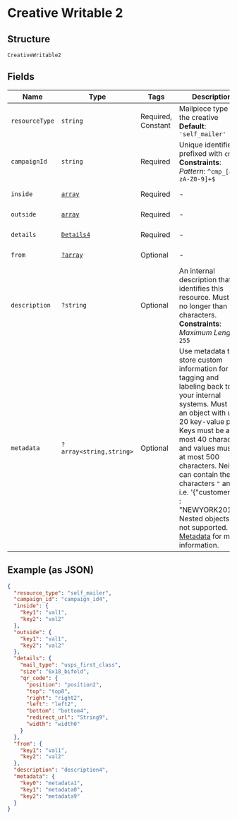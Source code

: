 
# Creative Writable 2

## Structure

`CreativeWritable2`

## Fields

| Name | Type | Tags | Description | Getter | Setter |
|  --- | --- | --- | --- | --- | --- |
| `resourceType` | `string` | Required, Constant | Mailpiece type for the creative<br>**Default**: `'self_mailer'` | getResourceType(): string | setResourceType(string resourceType): void |
| `campaignId` | `string` | Required | Unique identifier prefixed with `cmp_`.<br>**Constraints**: *Pattern*: `^cmp_[a-zA-Z0-9]+$` | getCampaignId(): string | setCampaignId(string campaignId): void |
| `inside` | [`array`](../../doc/models/object-enum.md) | Required | - | getInside(): array | setInside(array inside): void |
| `outside` | [`array`](../../doc/models/object-enum.md) | Required | - | getOutside(): array | setOutside(array outside): void |
| `details` | [`Details4`](../../doc/models/details-4.md) | Required | - | getDetails(): Details4 | setDetails(Details4 details): void |
| `from` | [`?array`](../../doc/models/object-enum.md) | Optional | - | getFrom(): ?array | setFrom(?array from): void |
| `description` | `?string` | Optional | An internal description that identifies this resource. Must be no longer than 255 characters.<br>**Constraints**: *Maximum Length*: `255` | getDescription(): ?string | setDescription(?string description): void |
| `metadata` | `?array<string,string>` | Optional | Use metadata to store custom information for tagging and labeling back to your internal systems. Must be an object with up to 20 key-value pairs. Keys must be at most 40 characters and values must be at most 500 characters. Neither can contain the characters `"` and `\`. i.e. '{"customer_id" : "NEWYORK2015"}' Nested objects are not supported.  See [Metadata](#section/Metadata) for more information. | getMetadata(): ?array | setMetadata(?array metadata): void |

## Example (as JSON)

```json
{
  "resource_type": "self_mailer",
  "campaign_id": "campaign_id4",
  "inside": {
    "key1": "val1",
    "key2": "val2"
  },
  "outside": {
    "key1": "val1",
    "key2": "val2"
  },
  "details": {
    "mail_type": "usps_first_class",
    "size": "6x18_bifold",
    "qr_code": {
      "position": "position2",
      "top": "top8",
      "right": "right2",
      "left": "left2",
      "bottom": "bottom4",
      "redirect_url": "String9",
      "width": "width0"
    }
  },
  "from": {
    "key1": "val1",
    "key2": "val2"
  },
  "description": "description4",
  "metadata": {
    "key0": "metadata1",
    "key1": "metadata0",
    "key2": "metadata9"
  }
}
```

